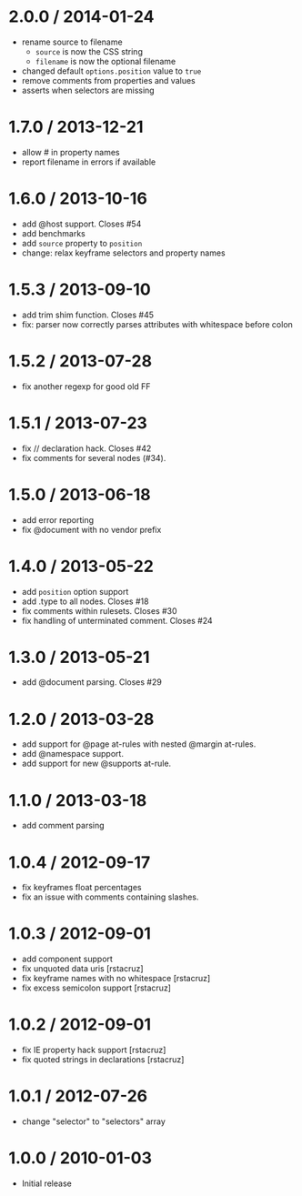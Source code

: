 
2.0.0 / 2014-01-24
==================

 * rename source to filename
   - `source` is now the CSS string
   - `filename` is now the optional filename
 * changed default `options.position` value to `true`
 * remove comments from properties and values
 * asserts when selectors are missing

1.7.0 / 2013-12-21
==================

 * allow # in property names
 * report filename in errors if available

1.6.0 / 2013-10-16
==================

 * add @host support. Closes #54
 * add benchmarks
 * add `source` property to `position`
 * change: relax keyframe selectors and property names

1.5.3 / 2013-09-10
==================

 * add trim shim function. Closes #45
 * fix: parser now correctly parses attributes with whitespace before colon

1.5.2 / 2013-07-28
==================

 * fix another regexp for good old FF

1.5.1 / 2013-07-23
==================

 * fix // declaration hack. Closes #42
 * fix comments for several nodes (#34).

1.5.0 / 2013-06-18
==================

 * add error reporting
 * fix @document with no vendor prefix

1.4.0 / 2013-05-22
==================

 * add `position` option support
 * add .type to all nodes. Closes #18
 * fix comments within rulesets. Closes #30
 * fix handling of unterminated comment. Closes #24

1.3.0 / 2013-05-21
==================

 * add @document parsing. Closes #29

1.2.0 / 2013-03-28
==================

  * add support for @page at-rules with nested @margin at-rules.
  * add @namespace support.
  * add support for new @supports at-rule.

1.1.0 / 2013-03-18
==================

  * add comment parsing

1.0.4 / 2012-09-17
==================

  * fix keyframes float percentages
  * fix an issue with comments containing slashes.

1.0.3 / 2012-09-01
==================

  * add component support
  * fix unquoted data uris [rstacruz]
  * fix keyframe names with no whitespace [rstacruz]
  * fix excess semicolon support [rstacruz]

1.0.2 / 2012-09-01
==================

  * fix IE property hack support [rstacruz]
  * fix quoted strings in declarations [rstacruz]

1.0.1 / 2012-07-26
==================

  * change "selector" to "selectors" array

1.0.0 / 2010-01-03
==================

  * Initial release
